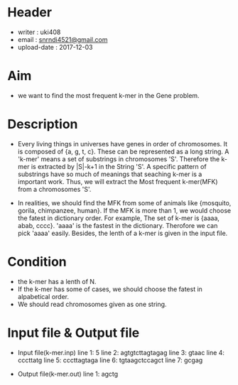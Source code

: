 # Header
- writer : uki408
- email : snrndi4521@gmail.com
- upload-date : 2017-12-03

# Aim
- we want to find the most frequent k-mer in the Gene problem.

# Description
- Every living things in universes have genes in order of chromosomes. It is composed of {a, g, t, c}. These can be represented as a long string. A 'k-mer' means a set of substrings in chromosomes 'S'. Therefore the k-mer is extracted by |S|-k+1 in the String 'S'. A specific pattern of substrings have so much of meanings that seaching k-mer is a important work. Thus, we will extract the Most frequent k-mer(MFK) from a chromosomes 'S'.

- In realities, we should find the MFK from some of animals like {mosquito, gorila, chimpanzee, human}. If the MFK is more than 1, we would choose the fatest in dictionary order. For example, The set of k-mer is {aaaa, abab, cccc}. 'aaaa' is the fastest in the dictionary. Therofore we can pick 'aaaa' easily. Besides, the lenth of a k-mer is given in the input file.

# Condition
- the k-mer has a lenth of N.
- If the k-mer has some of cases, we should choose the fatest in alpabetical order.
- We should read chromosomes given as one string.

# Input file & Output file
- Input file(k-mer.inp)
line 1:  5
line 2:  agtgtcttagtagag
line 3:  gtaac
line 4:  cccttatg
line 5:  cccttagtaga
line 6:  tgtaagctccagct
line 7:  gcgag

- Output file(k-mer.out)
line 1:  agctg
